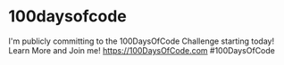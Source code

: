 # 100daysofcode
I'm publicly committing to the 100DaysOfCode Challenge starting today! Learn More and Join me! https://100DaysOfCode.com  #100DaysOfCode

